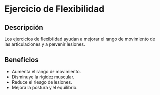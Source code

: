 ﻿# Ejercicio de Flexibilidad


## Descripción
Los ejercicios de flexibilidad ayudan a mejorar el rango de movimiento de las articulaciones y a prevenir lesiones.
## Beneficios
- Aumenta el rango de movimiento.
- Disminuye la rigidez muscular.
- Reduce el riesgo de lesiones.
- Mejora la postura y el equilibrio.
